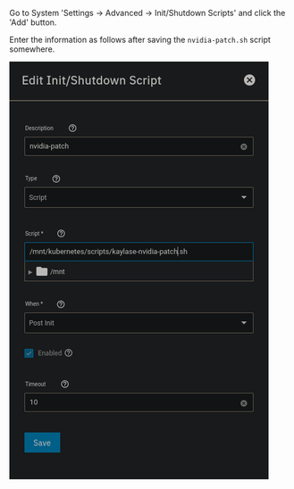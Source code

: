 Go to System 'Settings -> Advanced -> Init/Shutdown Scripts' and click the 'Add' button.

Enter the information as follows after saving the `nvidia-patch.sh` script somewhere.


![alt text](https://github.com/GenericEric/truenas-scale-projects/blob/main/.images/keylase-nvidia-patch.png?raw=true)
